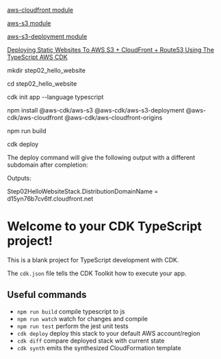 [aws-cloudfront module](https://docs.aws.amazon.com/cdk/api/latest/docs/aws-cloudfront-readme.html)

[aws-s3 module](https://docs.aws.amazon.com/cdk/api/latest/docs/aws-s3-readme.html)

[aws-s3-deployment module](https://docs.aws.amazon.com/cdk/api/latest/docs/aws-s3-deployment-readme.html)

[Deploying Static Websites To AWS S3 + CloudFront + Route53 Using The TypeScript AWS CDK](https://blog.dennisokeeffe.com/blog/2020-11-04-deploying-websites-to-aws-s3-with-the-cdk/)

mkdir step02_hello_website

cd step02_hello_website

cdk init app --language typescript

npm install @aws-cdk/aws-s3 @aws-cdk/aws-s3-deployment @aws-cdk/aws-cloudfront @aws-cdk/aws-cloudfront-origins 

npm run build

cdk deploy

The deploy command will give the following output with a different subdomain after completion:

Outputs:

Step02HelloWebsiteStack.DistributionDomainName = d15yn76b7cv6tf.cloudfront.net





# Welcome to your CDK TypeScript project!

This is a blank project for TypeScript development with CDK.

The `cdk.json` file tells the CDK Toolkit how to execute your app.

## Useful commands

 * `npm run build`   compile typescript to js
 * `npm run watch`   watch for changes and compile
 * `npm run test`    perform the jest unit tests
 * `cdk deploy`      deploy this stack to your default AWS account/region
 * `cdk diff`        compare deployed stack with current state
 * `cdk synth`       emits the synthesized CloudFormation template
